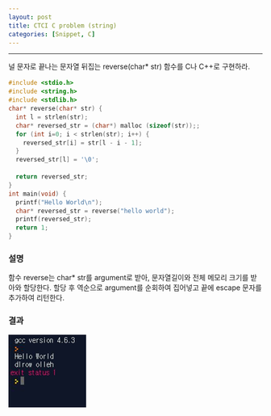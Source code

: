 ```yaml
---
layout: post
title: CTCI C problem (string)
categories: [Snippet, C]
---
```


---------------
널 문자로 끝나는 문자열 뒤집는 reverse(char* str) 함수를 C나 C++로 구현하라.


```C
#include <stdio.h>
#include <string.h>
#include <stdlib.h>
char* reverse(char* str) {
  int l = strlen(str);
  char* reversed_str = (char*) malloc (sizeof(str));;
  for (int i=0; i < strlen(str); i++) {
    reversed_str[i] = str[l - i - 1];
  }
  reversed_str[l] = '\0';

  return reversed_str;
}
int main(void) {
  printf("Hello World\n");
  char* reversed_str = reverse("hello world");
  printf(reversed_str);
  return 1;
}
```

### 설명

함수 reverse는 char* str를 argument로 받아, 문자열길이와 전체 메모리 크기를 받아와 할당한다. 할당 후 역순으로 argument를 순회하여 집어넣고 끝에 escape 문자를 추가하여 리턴한다. 

### 결과

![뒤집혀진 string](/static/post_image/2018-05-27/reversed.JPG)
